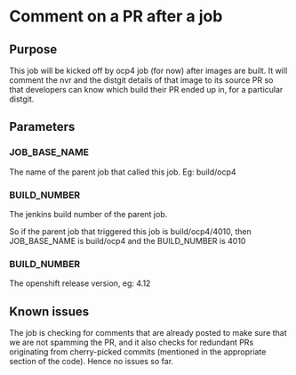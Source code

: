 # Comment on a PR after a job

## Purpose
This job will be kicked off by ocp4 job (for now) after images are built. It will comment the nvr 
and the distgit details of that image to its source PR so that developers can know which build 
their PR ended up in, for a particular distgit.

## Parameters

### JOB_BASE_NAME

The name of the parent job that called this job. Eg: build/ocp4

### BUILD_NUMBER

The jenkins build number of the parent job.

So if the parent job that triggered this job is build/ocp4/4010, then JOB_BASE_NAME is build/ocp4
and the BUILD_NUMBER is 4010

### BUILD_NUMBER

The openshift release version, eg: 4.12

## Known issues

The job is checking for comments that are already posted to make sure that we are not 
spamming the PR, and it also checks for redundant PRs originating from cherry-picked commits
(mentioned in the appropriate section of the code). Hence no issues so far.